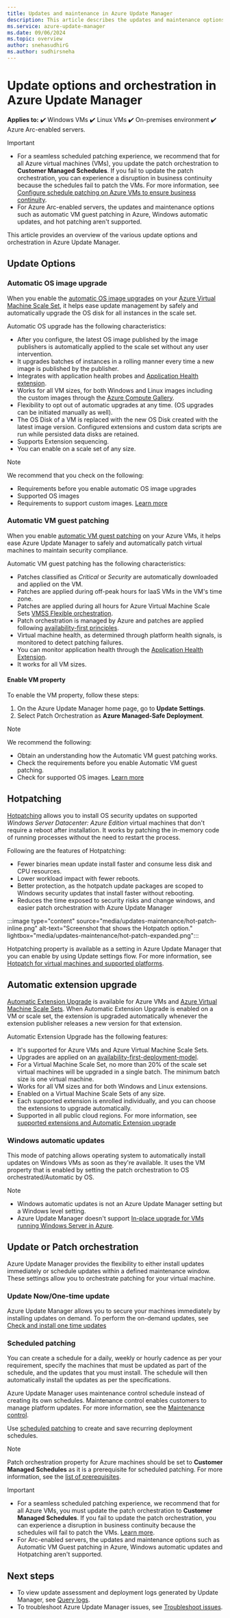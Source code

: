 ```yaml
---
title: Updates and maintenance in Azure Update Manager
description: This article describes the updates and maintenance options available in Azure Update Manager.
ms.service: azure-update-manager
ms.date: 09/06/2024
ms.topic: overview
author: snehasudhirG
ms.author: sudhirsneha
---
```


# Update options and orchestration in Azure Update Manager

**Applies to:** :heavy_check_mark: Windows VMs :heavy_check_mark: Linux VMs :heavy_check_mark: On-premises environment :heavy_check_mark: Azure Arc-enabled servers.

> [!IMPORTANT]
> - For a seamless scheduled patching experience, we recommend that for all Azure virtual machines (VMs), you update the patch orchestration to **Customer Managed Schedules**. If you fail to update the patch orchestration, you can experience a disruption in business continuity because the schedules fail to patch the VMs. For more information, see [Configure schedule patching on Azure VMs to ensure business continuity](prerequsite-for-schedule-patching.md).
> - For Azure Arc-enabled servers, the updates and maintenance options such as automatic VM guest patching in Azure, Windows automatic updates, and hot patching aren't supported.


This article provides an overview of the various update options and orchestration in Azure Update Manager.

## Update Options

### Automatic OS image upgrade

When you enable the [automatic OS image upgrades](/azure/virtual-machine-scale-sets/virtual-machine-scale-sets-automatic-upgrade) on your [Azure Virtual Machine Scale Set](/azure/virtual-machine-scale-sets/overview), it helps ease update management by safely and automatically upgrade the OS disk for all instances in the scale set.

Automatic OS upgrade has the following characteristics:
- After you configure, the latest OS image published by the image publishers is automatically applied to the scale set without any user intervention.
- It upgrades batches of instances in a rolling manner every time a new image is published by the publisher.
- Integrates with application health probes and [Application Health extension](/azure/virtual-machine-scale-sets/virtual-machine-scale-sets-health-extension).
- Works for all VM sizes, for both Windows and Linux images including the custom images through the [Azure Compute Gallery](/azure/virtual-machines/shared-image-galleries).
- Flexibility to opt out of automatic upgrades at any time. (OS upgrades can be initiated manually as well).
- The OS Disk of a VM is replaced with the new OS Disk created with the latest image version. Configured extensions and custom data scripts are run while persisted data disks are retained.
- Supports Extension sequencing.
- You can enable on a scale set of any size.

> [!NOTE]
> We recommend that you check on the following:
> - Requirements before you enable automatic OS image upgrades
> - Supported OS images
> - Requirements to support custom images. [Learn more](/azure/virtual-machine-scale-sets/virtual-machine-scale-sets-automatic-upgrade)


### Automatic VM guest patching

When you enable [automatic VM guest patching](/azure/virtual-machines/automatic-vm-guest-patching) on your Azure VMs, it helps ease Azure Update Manager to safely and automatically patch virtual machines to maintain security compliance.

Automatic VM guest patching has the following characteristics:
- Patches classified as *Critical* or *Security* are automatically downloaded and applied on the VM.
- Patches are applied during off-peak hours for IaaS VMs in the VM's time zone.
- Patches are applied during all hours for Azure Virtual Machine Scale Sets [VMSS Flexible orchestration](/azure/virtual-machine-scale-sets/virtual-machine-scale-sets-orchestration-modes#scale-sets-with-flexible-orchestration).
- Patch orchestration is managed by Azure and patches are applied following [availability-first principles](/azure/virtual-machines/automatic-vm-guest-patching#availability-first-updates).
- Virtual machine health, as determined through platform health signals, is monitored to detect patching failures.
-  You can monitor application health through the [Application Health Extension](/azure/virtual-machine-scale-sets/virtual-machine-scale-sets-health-extension).
- It works for all VM sizes.

#### Enable VM property

To enable the VM property, follow these steps:

1. On the Azure Update Manager home page, go to **Update Settings**.
1. Select Patch Orchestration as **Azure Managed-Safe Deployment**.

> [!NOTE]
> We recommend the following:
> - Obtain an understanding how the Automatic VM guest patching works.
> - Check the requirements before you enable Automatic VM guest patching.
> - Check for supported OS images. [Learn more](/azure/virtual-machines/automatic-vm-guest-patching)



## Hotpatching

[Hotpatching](/windows-server/get-started/hotpatch?context=%2Fazure%2Fvirtual-machines%2Fcontext%2Fcontext) allows you to install OS security updates on supported *Windows Server Datacenter: Azure Edition* virtual machines that don't require a reboot after installation. It works by patching the in-memory code of running processes without the need to restart the process.

Following are the features of Hotpatching:

- Fewer binaries mean update install faster and consume less disk and CPU resources.
- Lower workload impact with fewer reboots.
- Better protection, as the hotpatch update packages are scoped to Windows security updates that install faster without rebooting.
- Reduces the time exposed to security risks and change windows, and easier patch orchestration with Azure Update Manager

:::image type="content" source="media/updates-maintenance/hot-patch-inline.png" alt-text="Screenshot that shows the Hotpatch option." lightbox="media/updates-maintenance/hot-patch-expanded.png":::

Hotpatching property is available as a setting in Azure Update Manager that you can enable by using Update settings flow. For more information, see [Hotpatch for virtual machines and supported platforms](/windows-server/get-started/hotpatch).

## Automatic extension upgrade

[Automatic Extension Upgrade](/azure/virtual-machines/automatic-extension-upgrade) is available for Azure VMs and [Azure Virtual Machine Scale Sets](/azure/virtual-machine-scale-sets/overview). When Automatic Extension Upgrade is enabled on a VM or scale set, the extension is upgraded automatically whenever the extension publisher releases a new version for that extension.

Automatic Extension Upgrade has the following features:

- It's supported for Azure VMs and Azure Virtual Machine Scale Sets.
- Upgrades are applied on an [availability-first-deployment-model](/azure/virtual-machines/automatic-extension-upgrade#availability-first-updates).
- For a Virtual Machine Scale Set, no more than 20% of the scale set virtual machines will be upgraded in a single batch. The minimum batch size is one virtual machine.
- Works for all VM sizes and for both Windows and Linux extensions.
- Enabled on a Virtual Machine Scale Sets of any size.
- Each supported extension is enrolled individually, and you can choose the extensions to upgrade automatically.
- Supported in all public cloud regions. For more information, see [supported extensions and Automatic Extension upgrade](/azure/virtual-machines/automatic-extension-upgrade#availability-first-updates)
 
 ### Windows automatic updates
This mode of patching allows operating system to automatically install updates on Windows VMs as soon as they're available. It uses the VM property that is enabled by setting the patch orchestration to OS orchestrated/Automatic by OS.

> [!NOTE]
> - Windows automatic updates is not an Azure Update Manager setting but a Windows level setting.
> - Azure Update Manager doesn't support [In-place upgrade for VMs running Windows Server in Azure](/azure/virtual-machines/windows-in-place-upgrade).

## Update or Patch orchestration

Azure Update Manager provides the flexibility to either install updates immediately or schedule updates within a defined maintenance window. These settings allow you to orchestrate patching for your virtual machine.

### Update Now/One-time update

Azure Update Manager allows you to secure your machines immediately by installing updates on demand. To perform the on-demand updates, see [Check and install one time updates](deploy-updates.md#install-updates-on-a-single-vm)


### Scheduled patching

You can create a schedule for a daily, weekly or hourly cadence as per your requirement, specify the machines that must be updated as part of the schedule, and the updates that you must install. The schedule will then automatically install the updates as per the specifications.

Azure Update Manager uses maintenance control schedule instead of creating its own schedules. Maintenance control enables customers to manage platform updates. For more information, see the [Maintenance control](/azure/virtual-machines/maintenance-configurations). 

Use [scheduled patching](scheduled-patching.md) to create and save recurring deployment schedules.

> [!NOTE]
> Patch orchestration property for Azure machines should be set to **Customer Managed Schedules** as it is a prerequisite for scheduled patching. For more information, see the [list of prerequisites](scheduled-patching.md#prerequisites-for-scheduled-patching).

> [!IMPORTANT]
> - For a seamless scheduled patching experience, we recommend that for all Azure VMs, you must update the patch orchestration to **Customer Managed Schedules**. If you fail to update the patch orchestration, you can experience a disruption in business continuity because the schedules will fail to patch the VMs. [Learn more](prerequsite-for-schedule-patching.md).
> - For Arc-enabled servers, the updates and maintenance options such as Automatic VM Guest patching in Azure, Windows automatic updates and Hotpatching aren't supported.
 
 
## Next steps

* To view update assessment and deployment logs generated by Update Manager, see [Query logs](query-logs.md).
* To troubleshoot Azure Update Manager issues, see [Troubleshoot issues](troubleshoot.md).
